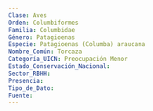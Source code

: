 ```yaml
---
Clase: Aves
Orden: Columbiformes
Familia: Columbidae
Género: Patagioenas
Especie: Patagioenas (Columba) araucana
Nombre_Común: Torcaza
Categoría_UICN: Preocupación Menor
Estado_Conservación_Nacional: 
Sector_RBHH: 
Presencia: 
Tipo_de_Dato: 
Fuente: 
---
```

